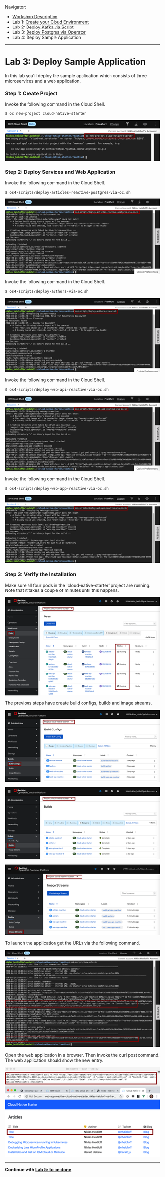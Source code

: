 Navigator:
* [Workshop Description](https://nheidloff.github.io/workshop-quarkus-openshift-reactive-messaging/)
* Lab 1: [Create your Cloud Environment](lab1.md)
* Lab 2: [Deploy Kafka via Script](lab2.md)
* Lab 3: [Deploy Postgres via Operator](lab3.md)
* Lab 4: Deploy Sample Application

---

# Lab 3: Deploy Sample Application

In this lab you'll deploy the sample application which consists of three microservices and a web application.

### Step 1: Create Project

Invoke the following command in the Cloud Shell.

```
$ oc new-project cloud-native-starter
```

![kafka deployment](../images/deploy-app0.png)

### Step 2: Deploy Services and Web Application

Invoke the following command in the Cloud Shell.

```
$ os4-scripts/deploy-articles-reactive-postgres-via-oc.sh
```

![kafka deployment](../images/deploy-app1.png)

Invoke the following command in the Cloud Shell.

```
$ os4-scripts/deploy-authors-via-oc.sh
```

![kafka deployment](../images/deploy-app2.png)

Invoke the following command in the Cloud Shell.

```
$ os4-scripts/deploy-web-api-reactive-via-oc.sh
```

![kafka deployment](../images/deploy-app3.png)

Invoke the following command in the Cloud Shell.

```
$ os4-scripts/deploy-web-app-reactive-via-oc.sh
```

![kafka deployment](../images/deploy-app4.png)

### Step 3: Verify the Installation 

Make sure all four pods in the 'cloud-native-starter' project are running. Note that it takes a couple of minutes until this happens.

![kafka deployment](../images/verify-app1.png)

The previous steps have create build configs, builds and image streams.

![kafka deployment](../images/verify-app2.png)

![kafka deployment](../images/verify-app3.png)

![kafka deployment](../images/verify-app4.png)

To launch the application get the URLs via the following command.

![kafka deployment](../images/verify-app5.png)

Open the web application in a browser. Then invoke the curl post command. The web application should show the new entry.

![kafka deployment](../images/verify-app6.png)

---

__Continue with [Lab 5: to be done](lab5.md)__
